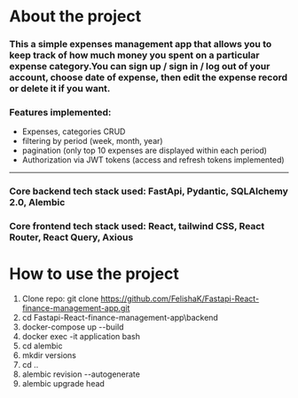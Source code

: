 # About the project

### This a simple expenses management app that allows you to keep track of how much money you spent on a particular expense category.You can sign up / sign in / log out of your account, choose date of expense, then edit the expense record or delete it if you want.

### Features implemented:

- Expenses, categories CRUD
- filtering by period (week, month, year)
- pagination (only top 10 expenses are displayed within each period)
- Authorization via JWT tokens (access and refresh tokens implemented)

---

### Core backend tech stack used: FastApi, Pydantic, SQLAlchemy 2.0, Alembic

### Core frontend tech stack used: React, tailwind CSS, React Router, React Query, Axious

# How to use the project

1. Clone repo: git clone https://github.com/FelishaK/Fastapi-React-finance-management-app.git
2. cd Fastapi-React-finance-management-app\backend 
3. docker-compose up --build
4. docker exec -it application bash
5. cd alembic
6. mkdir versions
7. cd .. 
7. alembic revision --autogenerate
8. alembic upgrade head

